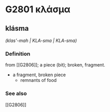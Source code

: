 # G2801 κλάσμα

## klásma

_(klas'-mah | KLA-sma | KLA-sma)_

### Definition

from [[G2806]]; a piece (bit); broken, fragment.

- a fragment, broken piece
  - remnants of food

### See also

[[G2806]]

